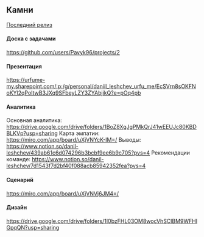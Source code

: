 
## Камни

[Последний релиз](https://github.com/Pavyk96/developer/releases)

#### Доска с задачами

https://github.com/users/Pavyk96/projects/2

#### Презентация

https://urfume-my.sharepoint.com/:p:/g/personal/daniil_leshchev_urfu_me/EcSVrn8sOKFNoKYl2qPoItwB3JXq9SFbeyLZY3ZYAbjikQ?e=pOq4pb

#### Аналитика

Основная аналитика: https://drive.google.com/drive/folders/1BoZ8XgJgPMkQrJ41wEEUJc80KBDBLKVp?usp=sharing
Карта эмпатии: https://miro.com/app/board/uXjVNYcK-IM=/
Выводы: https://www.notion.so/danil-leshchev/439ab61c6d074296b3bcbf9ee6b9c705?pvs=4
Рекомендации команде: https://www.notion.so/danil-leshchev/7d1543f7d2bf40f088acb85942352fea?pvs=4

#### Сценарий

https://miro.com/app/board/uXjVNVj6JM4=/

#### Дизайн

https://drive.google.com/drive/folders/1I0bzFHL03OM8wocVhSClBM9WFHlGpqQN?usp=sharing
